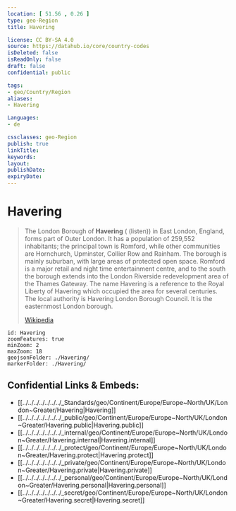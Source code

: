 ```yaml
---
location: [ 51.56 , 0.26 ] 
type: geo-Region
title: Havering

license: CC BY-SA 4.0
source: https://datahub.io/core/country-codes
isDeleted: false
isReadOnly: false
draft: false
confidential: public

tags:
- geo/Country/Region
aliases:
- Havering

Languages:
- de

cssclasses: geo-Region
publish: true
linkTitle: 
keywords: 
layout: 
publishDate: 
expiryDate: 
---
```


# Havering

> The London Borough of **Havering** ( (listen)) in East London, England, forms part of Outer London. It has a population of 259,552 inhabitants; the principal town is Romford, while other communities are Hornchurch, Upminster, Collier Row and Rainham. The borough is mainly suburban, with large areas of protected open space. Romford is a major retail and night time entertainment centre, and to the south the borough extends into the London Riverside redevelopment area of the Thames Gateway. The name Havering is a reference to the Royal Liberty of Havering which occupied the area for several centuries. The local authority is Havering London Borough Council. It is the easternmost London borough.
>
> [Wikipedia](https://en.wikipedia.org/wiki/London%20Borough%20of%20Havering)


```leaflet
id: Havering
zoomFeatures: true 
minZoom: 2 
maxZoom: 18
geojsonFolder: ./Havering/
markerFolder: ./Havering/
```


## Confidential Links & Embeds: 
- [[../../../../../../../_Standards/geo/Continent/Europe/Europe~North/UK/London~Greater/Havering|Havering]] 
- [[../../../../../../../_public/geo/Continent/Europe/Europe~North/UK/London~Greater/Havering.public|Havering.public]] 
- [[../../../../../../../_internal/geo/Continent/Europe/Europe~North/UK/London~Greater/Havering.internal|Havering.internal]] 
- [[../../../../../../../_protect/geo/Continent/Europe/Europe~North/UK/London~Greater/Havering.protect|Havering.protect]] 
- [[../../../../../../../_private/geo/Continent/Europe/Europe~North/UK/London~Greater/Havering.private|Havering.private]] 
- [[../../../../../../../_personal/geo/Continent/Europe/Europe~North/UK/London~Greater/Havering.personal|Havering.personal]] 
- [[../../../../../../../_secret/geo/Continent/Europe/Europe~North/UK/London~Greater/Havering.secret|Havering.secret]] 

